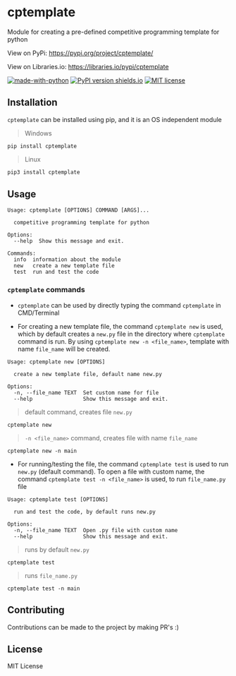 # cptemplate

Module for creating a pre-defined competitive programming template for python

View on PyPi: https://pypi.org/project/cptemplate/

View on Libraries.io: https://libraries.io/pypi/cptemplate

[![made-with-python](https://img.shields.io/badge/Made%20with-Python-1f425f.svg)](https://www.python.org/)
[![PyPI version shields.io](https://img.shields.io/pypi/v/ansicolortags.svg)](https://pypi.org/project/pycrypt-cli/)
[![MIT license](https://img.shields.io/badge/License-MIT-blue.svg)](https://lbesson.mit-license.org/)

## Installation

`cptemplate` can be installed using pip, and it is an OS independent module

> Windows
```shell
pip install cptemplate
```

> Linux
```bash
pip3 install cptemplate
```

## Usage

```
Usage: cptemplate [OPTIONS] COMMAND [ARGS]...

  competitive programming template for python

Options:
  --help  Show this message and exit.

Commands:
  info  information about the module
  new   create a new template file
  test  run and test the code
```

### `cptemplate` commands

 - `cptemplate` can be used by directly typing the command `cptemplate` in CMD/Terminal

- For creating a new template file, the command `cptemplate new` is used, which by default creates a `new.py` file in the directory where `cptemplate` command is run. By using `cptemplate new -n <file_name>`, template with name `file_name` will be created.

```
Usage: cptemplate new [OPTIONS]

  create a new template file, default name new.py

Options:
  -n, --file_name TEXT  Set custom name for file
  --help                Show this message and exit.
```

> default command, creates file `new.py`
```shell
cptemplate new
```

> `-n <file_name>` command, creates file with name `file_name`
```shell
cptemplate new -n main
```

- For running/testing the file, the command `cptemplate test` is used to run `new.py` (default command). To open a file with custom name,
the command `cptemplate test -n <file_name>` is used, to run `file_name.py` file

```
Usage: cptemplate test [OPTIONS]

  run and test the code, by default runs new.py

Options:
  -n, --file_name TEXT  Open .py file with custom name
  --help                Show this message and exit.
```

> runs by default `new.py`
```shell
cptemplate test
```

> runs `file_name.py`
```shell
cptemplate test -n main
```

## Contributing

Contributions can be made to the project by making PR's :)

## License

MIT License
